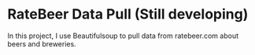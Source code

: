 # RateBeer Data Pull (Still developing)
In this project, I use Beautifulsoup to pull data from ratebeer.com about beers and breweries.
